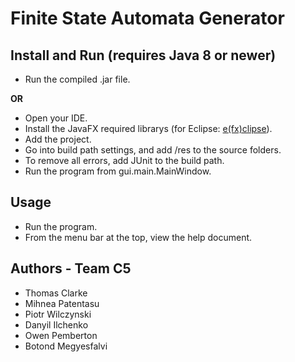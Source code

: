 ﻿# Finite State Automata Generator

## Install and Run (requires Java 8 or newer)
* Run the compiled .jar file.

**OR**
* Open your IDE.
* Install the JavaFX required librarys (for Eclipse: [e(fx)clipse](https://www.eclipse.org/efxclipse/install.html)).
* Add the project.
* Go into build path settings, and add /res to the source folders.
* To remove all errors, add JUnit to the build path.
* Run the program from gui.main.MainWindow.

## Usage
* Run the program.
* From the menu bar at the top, view the help document.

## Authors - Team C5
* Thomas Clarke
* Mihnea Patentasu
* Piotr Wilczynski
* Danyil Ilchenko
* Owen Pemberton
* Botond Megyesfalvi